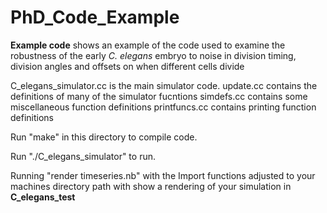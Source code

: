 # PhD_Code_Example

**Example code** shows an example of the code used to examine the robustness of the early _C._ _elegans_ embryo to noise in division timing, division angles and offsets on when different cells divide

C_elegans_simulator.cc is the main simulator code.
update.cc contains the definitions of many of the simulator fucntions
simdefs.cc contains some miscellaneous function definitions
printfuncs.cc contains printing function definitions

Run "make" in this directory to compile code. 

Run "./C_elegans_simulator" to run.

Running "render timeseries.nb" with the Import functions adjusted to your machines directory path with show a rendering of your simulation in **C_elegans_test**
